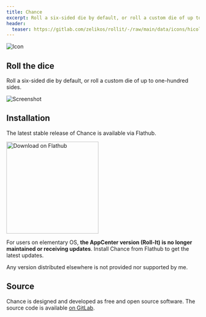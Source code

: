 ```yaml
---
title: Chance
excerpt: Roll a six-sided die by default, or roll a custom die of up to one-hundred sides.
header:
  teaser: https://gitlab.com/zelikos/rollit/-/raw/main/data/icons/hicolor/scalable/apps/dev.zelikos.rollit.svg
---
```

![Icon](https://gitlab.com/zelikos/rollit/-/raw/main/data/icons/hicolor/scalable/apps/dev.zelikos.rollit.svg)

## Roll the dice

Roll a six-sided die by default, or roll a custom die of up to one-hundred sides.

![Screenshot](https://gitlab.com/zelikos/rollit/-/raw/main/data/screenshots/01_rollit_wide_1.png)

## Installation

The latest stable release of Chance is available via Flathub.

<a href='https://flathub.org/apps/details/dev.zelikos.rollit'><img width='240' alt='Download on Flathub' src='https://flathub.org/assets/badges/flathub-badge-en.png'/></a>

For users on elementary OS, **the AppCenter version (Roll-It) is no longer maintained or receiving updates**. Install Chance from Flathub to get the latest updates.

Any version distributed elsewhere is not provided nor supported by me.

## Source

Chance is designed and developed as free and open source software. The source code is available [on GitLab](https://gitlab.com/zelikos/rollit).
